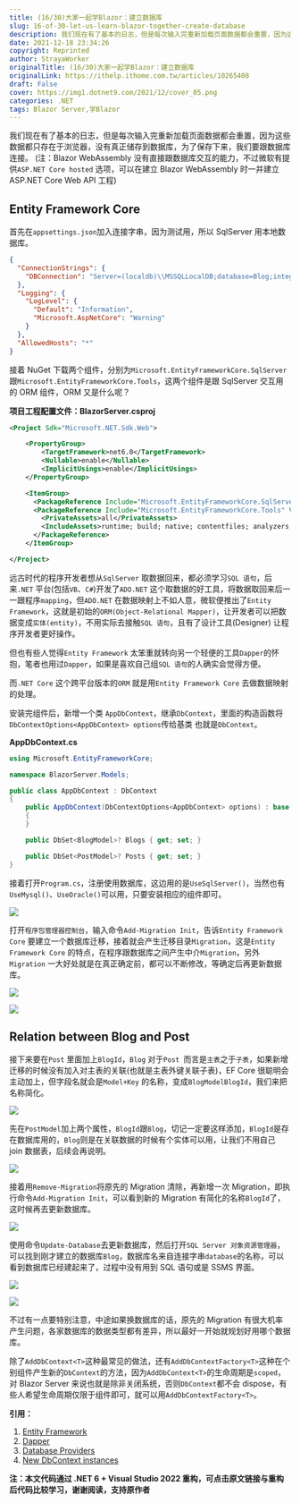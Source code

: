 ```yaml
---
title: (16/30)大家一起学Blazor：建立数据库
slug: 16-of-30-let-us-learn-blazor-together-create-database
description: 我们现在有了基本的日志，但是每次输入完重新加载页面数据都会重置，因为这些数据都只存在于浏览器，没有真正储存到数据库，为了保存下来，我们要跟数据库连接。
date: 2021-12-18 23:34:26
copyright: Reprinted
author: StrayaWorker
originalTitle: (16/30)大家一起学Blazor：建立数据库
originalLink: https://ithelp.ithome.com.tw/articles/10265408
draft: False
cover: https://img1.dotnet9.com/2021/12/cover_05.png
categories: .NET
tags: Blazor Server,学Blazor
---
```


我们现在有了基本的日志，但是每次输入完重新加载页面数据都会重置，因为这些数据都只存在于浏览器，没有真正储存到数据库，为了保存下来，我们要跟数据库连接。
(注：Blazor WebAssembly 没有直接跟数据库交互的能力，不过微软有提供`ASP.NET Core hosted` 选项，可以在建立 Blazor WebAssembly 时一并建立 ASP.NET Core Web API 工程)

## Entity Framework Core

首先在`appsettings.json`加入连接字串，因为测试用，所以 SqlServer 用本地数据库。

```json
{
  "ConnectionStrings": {
    "DBConnection": "Server=(localdb)\\MSSQLLocalDB;database=Blog;integrated security=true;"
  },
  "Logging": {
    "LogLevel": {
      "Default": "Information",
      "Microsoft.AspNetCore": "Warning"
    }
  },
  "AllowedHosts": "*"
}
```

接着 NuGet 下载两个组件，分别为`Microsoft.EntityFrameworkCore.SqlServer` 跟`Microsoft.EntityFrameworkCore.Tools`，这两个组件是跟 SqlServer 交互用的 ORM 组件，ORM 又是什么呢？

**项目工程配置文件：BlazorServer.csproj**

```xml
<Project Sdk="Microsoft.NET.Sdk.Web">

	<PropertyGroup>
		<TargetFramework>net6.0</TargetFramework>
		<Nullable>enable</Nullable>
		<ImplicitUsings>enable</ImplicitUsings>
	</PropertyGroup>

	<ItemGroup>
	  <PackageReference Include="Microsoft.EntityFrameworkCore.SqlServer" Version="6.0.1" />
	  <PackageReference Include="Microsoft.EntityFrameworkCore.Tools" Version="6.0.1">
	    <PrivateAssets>all</PrivateAssets>
	    <IncludeAssets>runtime; build; native; contentfiles; analyzers; buildtransitive</IncludeAssets>
	  </PackageReference>
	</ItemGroup>

</Project>
```

远古时代的程序开发者想从`SqlServer` 取数据回来，都必须学习`SQL 语句`，后来`.NET` 平台(包括`VB`、`C#`)开发了`ADO.NET` 这个取数据的好工具，将数据取回来后一一跟程序`mapping`，但`ADO.NET` 在数据映射上不如人意，微软便推出了`Entity Framework`，这就是初始的`ORM(Object-Relational Mapper)`，让开发者可以把数据变成`实体(entity)`，不用实际去接触`SQL 语句`，且有了设计工具(Designer) 让程序开发者更好操作。

但也有些人觉得`Entity Framework` 太笨重就转向另一个轻便的工具`Dapper`的怀抱，笔者也用过`Dapper`，如果是喜欢自己组`SQL 语句`的人确实会觉得方便。

而`.NET Core` 这个跨平台版本的`ORM` 就是用`Entity Framework Core` 去做数据映射的处理。

安装完组件后，新增一个类 `AppDbContext`，继承`DbContext`，里面的构造函数将`DbContextOptions<AppDbContext> options`传给基类 也就是`DbContext`。

**AppDbContext.cs**

```C#
using Microsoft.EntityFrameworkCore;

namespace BlazorServer.Models;

public class AppDbContext : DbContext
{
	public AppDbContext(DbContextOptions<AppDbContext> options) : base(options)
	{
	}

	public DbSet<BlogModel>? Blogs { get; set; }

	public DbSet<PostModel>? Posts { get; set; }
}
```

接着打开`Program.cs`，注册使用数据库，这边用的是`UseSqlServer()`，当然也有`UseMysql()`、`UseOracle()`可以用，只要安装相应的组件即可。

![](https://img1.dotnet9.com/2021/12/2501.png)

打开`程序包管理器控制台`，输入命令`Add-Migration Init`，告诉`Entity Framework Core` 要建立一个数据库迁移，接着就会产生迁移目录`Migration`，这是`Entity Framework Core` 的特点，在程序跟数据库之间产生中介`Migration`，另外`Migration` 一大好处就是在真正确定前，都可以不断修改，等确定后再更新数据库。

![](https://img1.dotnet9.com/2021/12/2502.png)

![](https://img1.dotnet9.com/2021/12/2503.png)

## Relation between Blog and Post

接下来要在`Post` 里面加上`BlogId`，`Blog` 对于`Post `而言是`主表`之于`子表`，如果新增迁移的时候没有加入对主表的关联(也就是主表外键关联子表)，EF Core 很聪明会主动加上，但字段名就会是`Model+Key` 的名称，变成`BlogModelBlogId`，我们来把名称简化。

![](https://img1.dotnet9.com/2021/12/2504.png)

先在`PostModel`加上两个属性，`BlogId`跟`Blog`，切记一定要这样添加，`BlogId`是存在数据库用的，`Blog`则是在关联数据的时候有个实体可以用，让我们不用自己 join 数据表，后续会再说明。

![](https://img1.dotnet9.com/2021/12/2505.png)

接着用`Remove-Migration`将原先的 Migration 清除，再新增一次 Migration，即执行命令`Add-Migration Init`，可以看到新的 Migration 有简化的名称`BlogId`了，这时候再去更新数据库。

![](https://img1.dotnet9.com/2021/12/2506.png)

使用命令`Update-Database`去更新数据库，然后打开`SQL Server 对象资源管理器`，可以找到刚才建立的数据库`Blog`，数据库名来自连接字串`database`的名称，可以看到数据库已经建起来了，过程中没有用到 SQL 语句或是 SSMS 界面。

![](https://img1.dotnet9.com/2021/12/2507.png)

![](https://img1.dotnet9.com/2021/12/2508.png)

不过有一点要特别注意，中途如果换数据库的话，原先的 Migration 有很大机率产生问题，各家数据库的数据类型都有差异，所以最好一开始就规划好用哪个数据库。

除了`AddDbContext<T>`这种最常见的做法，还有`AddDbContextFactory<T>`这种在个别组件产生新的`DbContext`的方法，因为`AddDbContext<T>`的生命周期是`scoped`，对 Blazor Server 来说也就是除非关闭系统，否则`DbContext`都不会 dispose，有些人希望生命周期仅限于组件即可，就可以用`AddDbContextFactory<T>`。

**引用：**

1. [Entity Framework](https://zh.wikipedia.org/wiki/Entity_Framework)
2. [Dapper](https://www.nuget.org/packages/Dapper/)
3. [Database Providers](https://docs.microsoft.com/en-us/ef/core/providers/?tabs=dotnet-core-cli)
4. [New DbContext instances](https://docs.microsoft.com/en-us/aspnet/core/blazor/blazor-server-ef-core?view=aspnetcore-5.0#new-dbcontext-instances-1)

**注：本文代码通过 .NET 6 + Visual Studio 2022 重构，可点击原文链接与重构后代码比较学习，谢谢阅读，支持原作者**
